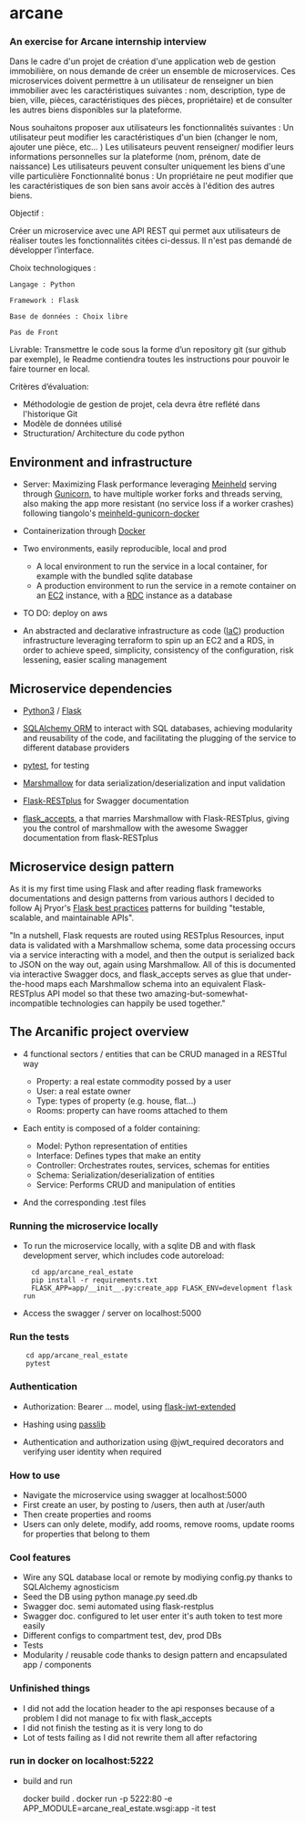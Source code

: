 # arcane
### An exercise for Arcane internship interview
Dans le cadre d'un projet de création d'une application web de gestion immobilière, on nous demande de créer un ensemble de microservices. Ces microservices doivent permettre à un utilisateur de renseigner un bien immobilier avec les caractéristiques suivantes : nom, description, type de bien, ville, pièces, caractéristiques des pièces, propriétaire) et de consulter les autres biens disponibles sur la plateforme. 

Nous souhaitons proposer aux utilisateurs les fonctionnalités suivantes :
    Un utilisateur peut modifier les caractéristiques d'un bien (changer le nom, ajouter une pièce, etc… )
    Les utilisateurs peuvent renseigner/ modifier leurs informations personnelles sur la plateforme (nom, prénom, date de naissance)
    Les utilisateurs peuvent consulter uniquement les biens d'une ville particulière
    Fonctionnalité bonus : Un propriétaire ne peut modifier que les caractéristiques de son bien sans avoir accès à l'édition des autres biens.

Objectif : 

Créer un microservice avec une API REST qui permet aux utilisateurs de réaliser toutes les fonctionnalités citées ci-dessus. Il n'est pas demandé de développer l’interface.

Choix technologiques :

    Langage : Python

    Framework : Flask

    Base de données : Choix libre

    Pas de Front

Livrable: Transmettre le code sous la forme d’un repository git (sur github par exemple), le Readme contiendra toutes les instructions pour pouvoir le faire tourner en local.

Critères d’évaluation:
- Méthodologie de gestion de projet, cela devra être reflété dans l'historique Git
- Modèle de données utilisé
- Structuration/ Architecture du code python

## Environment and infrastructure

* Server: Maximizing Flask performance leveraging [Meinheld](https://meinheld.org/) serving through [Gunicorn](https://gunicorn.org/), to have multiple worker forks and threads serving, also making the app more resistant (no service loss if a worker crashes) following tiangolo's [meinheld-gunicorn-docker](https://github.com/tiangolo/meinheld-gunicorn-docker)

* Containerization through [Docker](https://www.docker.com/)

* Two environments, easily reproducible, local and prod
    - A local environment to run the service in a local container, for example with the bundled sqlite database
    - A production environment to run the service in a remote container on an [EC2](https://aws.amazon.com/fr/ec2/) instance, with a [RDC](https://aws.amazon.com/fr/rds/) instance as a database

* TO DO: deploy on aws

* An abstracted and declarative infrastructure as code ([IaC](https://en.wikipedia.org/wiki/Infrastructure_as_code)) production infrastructure leveraging terraform to spin up an EC2 and a RDS, in order to achieve speed, simplicity, consistency of the configuration, risk lessening, easier scaling management

## Microservice dependencies

* [Python3](https://www.python.org/) / [Flask](http://flask.palletsprojects.com/en/1.1.x/)

* [SQLAlchemy ORM](https://www.sqlalchemy.org/) to interact with SQL databases, achieving modularity and reusability of the code, and facilitating the plugging of the service to different database providers

* [pytest](https://docs.pytest.org/en/latest/), for testing

* [Marshmallow](https://marshmallow.readthedocs.io/en/stable/) for data serialization/deserialization and input validation

* [Flask-RESTplus](https://flask-restplus.readthedocs.io/en/stable/) for Swagger documentation

* [flask_accepts](https://github.com/apryor6/flask_accepts), a that marries Marshmallow with Flask-RESTplus, giving you the control of marshmallow with the awesome Swagger documentation from flask-RESTplus

## Microservice design pattern

As it is my first time using Flask and after reading flask frameworks documentations and design patterns from various authors I decided to follow Aj Pryor's [Flask best practices](http://alanpryorjr.com/2019-05-20-flask-api-example/) patterns for building "testable, scalable, and maintainable APIs".

"In a nutshell, Flask requests are routed using RESTplus Resources, input data is validated with a Marshmallow schema, some data processing occurs via a service interacting with a model, and then the output is serialized back to JSON on the way out, again using Marshmallow. All of this is documented via interactive Swagger docs, and flask_accepts serves as glue that under-the-hood maps each Marshmallow schema into an equivalent Flask-RESTplus API model so that these two amazing-but-somewhat-incompatible technologies can happily be used together."

## The Arcanific project overview

* 4 functional sectors / entities that can be CRUD managed in a RESTful way
    - Property: a real estate commodity possed by a user
    - User: a real estate owner
    - Type: types of property (e.g. house, flat...)
    - Rooms: property can have rooms attached to them

* Each entity is composed of a folder containing:

    - Model: Python representation of entities
    - Interface: Defines types that make an entity
    - Controller: Orchestrates routes, services, schemas for entities
    - Schema: Serialization/deserialization of entities
    - Service: Performs CRUD and manipulation of entities
    
* And the corresponding .test files

### Running the microservice locally

* To run the microservice locally, with a sqlite DB and with flask development server, which includes code autoreload:
        
        cd app/arcane_real_estate
        pip install -r requirements.txt    
        FLASK_APP=app/__init__.py:create_app FLASK_ENV=development flask run
        
* Access the swagger / server on localhost:5000

### Run the tests

        cd app/arcane_real_estate
        pytest
        
### Authentication

* Authorization: Bearer ... model, using [flask-jwt-extended](https://flask-jwt-extended.readthedocs.io/en/stable/)

* Hashing using [passlib](https://passlib.readthedocs.io/en/stable/)

* Authentication and authorization using @jwt_required decorators and verifying user identity when required

### How to use

* Navigate the microservice using swagger at localhost:5000
* First create an user, by posting to /users, then auth at /user/auth
* Then create properties and rooms
* Users can only delete, modify, add rooms, remove rooms, update rooms for properties that belong to them

### Cool features

* Wire any SQL database local or remote by modiying config.py thanks to SQLAlchemy agnosticism
* Seed the DB using python manage.py seed.db
* Swagger doc. semi automated using flask-restplus
* Swagger doc. configured to let user enter it's auth token to test more easily
* Different configs to compartment test, dev, prod DBs
* Tests
* Modularity / reusable code thanks to design pattern and encapsulated app / components

### Unfinished things
* I did not add the location header to the api responses because of a problem I did not manage to fix with flask_accepts
* I did not finish the testing as it is very long to do
* Lot of tests failing as I did not rewrite them all after refactoring
        
 ### run in docker on localhost:5222
* build and run


    docker build .
    docker run -p 5222:80 -e APP_MODULE=arcane_real_estate.wsgi:app -it test
